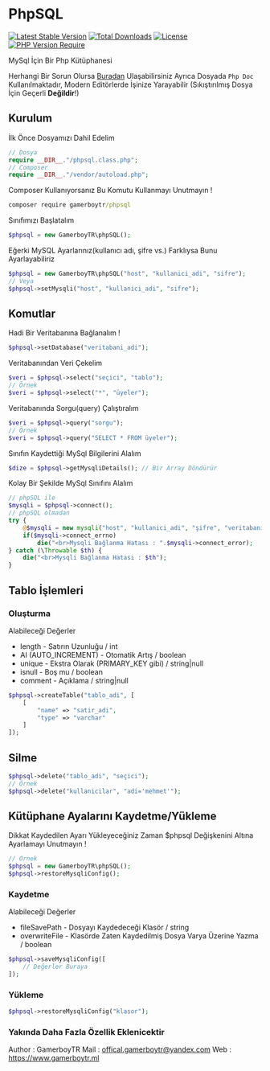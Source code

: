 # PhpSQL

[![Latest Stable Version](http://poser.pugx.org/gamerboytr/phpsql/v)](https://packagist.org/packages/gamerboytr/phpsql) [![Total Downloads](http://poser.pugx.org/gamerboytr/phpsql/downloads)](https://packagist.org/packages/gamerboytr/phpsql) [![License](http://poser.pugx.org/gamerboytr/phpsql/license)](https://packagist.org/packages/gamerboytr/phpsql) [![PHP Version Require](http://poser.pugx.org/gamerboytr/phpsql/require/php)](https://packagist.org/packages/gamerboytr/phpsql)

MySql İçin Bir Php Kütüphanesi

Herhangi Bir Sorun Olursa [Buradan](mailto:offical.gamerboytr@yandex.com) Ulaşabilirsiniz
Ayrıca Dosyada `Php Doc` Kullanılmaktadır, Modern Editörlerde İşinize Yarayabilir (Sıkıştırılmış Dosya İçin Geçerli **Değildir**!)

## Kurulum

İlk Önce Dosyamızı Dahil Edelim

```php
// Dosya
require __DIR__."/phpsql.class.php";
// Composer
require __DIR__."/vendor/autoload.php";
```

Composer Kullanıyorsanız Bu Komutu Kullanmayı Unutmayın !

```bat
composer require gamerboytr/phpsql
```

Sınıfımızı Başlatalım

```php
$phpsql = new GamerboyTR\phpSQL();
```

Eğerki MySQL Ayarlarınız(kullanıcı adı, şifre vs.) Farklıysa Bunu Ayarlayabiliriz

```php
$phpsql = new GamerboyTR\phpSQL("host", "kullanici_adi", "sifre");
// Veya
$phpsql->setMysqli("host", "kullanici_adi", "sifre");
```

## Komutlar

Hadi Bir Veritabanına Bağlanalım !

```php
$phpsql->setDatabase("veritabani_adi");
```

Veritabanından Veri Çekelim

```php
$veri = $phpsql->select("seçici", "tablo");
// Örnek
$veri = $phpsql->select("*", "üyeler");
```

Veritabanında Sorgu(query) Çalıştıralım

```php
$veri = $phpsql->query("sorgu");
// Örnek
$veri = $phpsql->query("SELECT * FROM üyeler");
```

Sınıfın Kaydettiği MySql Bilgilerini Alalım

```php
$dize = $phpsql->getMysqliDetails(); // Bir Array Döndürür
```

Kolay Bir Şekilde MySql Sınıfını Alalım

```php
// phpSQL ile
$mysqli = $phpsql->connect();
// phpSQL olmadan
try {
    @$mysqli = new mysqli("host", "kullanici_adi", "şifre", "veritabanı");
    if($mysqli->connect_errno)
        die("<br>Mysqli Bağlanma Hatası : ".$mysqli->connect_error);
} catch (\Throwable $th) {
    die("<br>Mysqli Bağlanma Hatası : $th");
}
```

## Tablo İşlemleri

### Oluşturma

Alabileceği Değerler

- length - Satırın Uzunluğu / int
- AI (AUTO_INCREMENT) - Otomatik Artış / boolean
- unique - Ekstra Olarak (PRIMARY_KEY gibi) / string|null
- isnull - Boş mu / boolean
- comment - Açıklama / string|null

```php
$phpsql->createTable("tablo_adi", [
    [
        "name" => "satir_adi",
        "type" => "varchar"
    ]
]);
```

## Silme

```php
$phpsql->delete("tablo_adi", "seçici");
// Örnek
$phpsql->delete("kullanicilar", "adi='mehmet'");
```

## Kütüphane Ayalarını Kaydetme/Yükleme

Dikkat Kaydedilen Ayarı Yükleyeceğiniz Zaman $phpsql Değişkenini Altına Ayarlamayı Unutmayın !

```php
// Örnek
$phpsql = new GamerboyTR\phpSQL();
$phpsql->restoreMysqliConfig();
```

### Kaydetme

Alabileceği Değerler

- fileSavePath - Dosyayı Kaydedeceği Klasör / string
- overwriteFile - Klasörde Zaten Kaydedilmiş Dosya Varya Üzerine Yazma / boolean

```php
$phpsql->saveMysqliConfig([
    // Değerler Buraya
]);
```

### Yükleme

```php
$phpsql->restoreMysqliConfig("klasor");
```

### Yakında Daha Fazla Özellik Eklenicektir

Author : GamerboyTR Mail : offical.gamerboytr@yandex.com Web : <https://www.gamerboytr.ml>
